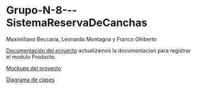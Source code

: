 # Grupo-N-8---SistemaReservaDeCanchas
Maximiliano Beccaria, Leonardo Montagna y Franco Ghiberto

[Documentación del proyecto](https://docs.google.com/document/d/1KrzqDPzdxSta2u_q1C-ZX4EYfe9-FVwOarb7j-clQqg/edit?usp=sharing)   actualizamos la documentacion para registrar el modulo Producto.


[Mockups del proyecto](https://www.figma.com/design/sn884FDN51d7lW9HI4Uv5O/Sistema-de-Reserva-Ordenado?m=auto&t=Q5dXaXpnkWi6MyGJ-1)


[Diagrama de clases](https://lucid.app/lucidchart/d4d01b04-14a6-45b5-9c7d-63e74d6a985e/edit?viewport_loc=-2292%2C-439%2C5709%2C2702%2C0_0&invitationId=inv_2b6b48eb-d0de-491a-9294-d541e3be206e)
